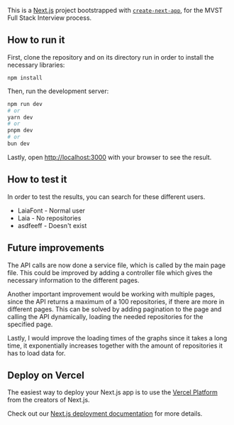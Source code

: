 This is a [Next.js](https://nextjs.org/) project bootstrapped with [`create-next-app`](https://github.com/vercel/next.js/tree/canary/packages/create-next-app), for the MVST Full Stack Interview process.

## How to run it
First, clone the repository and on its directory run in order to install the necessary libraries:
```
npm install
```

Then, run the development server:

```bash
npm run dev
# or
yarn dev
# or
pnpm dev
# or
bun dev
```

Lastly, open [http://localhost:3000](http://localhost:3000) with your browser to see the result.

## How to test it
In order to test the results, you can search for these different users.
* LaiaFont - Normal user
* Laia - No repositories
* asdfeeff - Doesn't exist

## Future improvements
The API calls are now done a service file, which is called by the main page file. This could be improved by adding a controller file which gives the necessary information to the different pages.

Another important improvement would be working with multiple pages, since the API returns a maximum of a 100 repositories, if there are more in different pages. This can be solved by adding pagination to the page and calling the API dynamically, loading the needed repositories for the specified page.

Lastly, I would improve the loading times of the graphs since it takes a long time, it exponentially increases together with the amount of repositories it has to load data for.

## Deploy on Vercel

The easiest way to deploy your Next.js app is to use the [Vercel Platform](https://vercel.com/new?utm_medium=default-template&filter=next.js&utm_source=create-next-app&utm_campaign=create-next-app-readme) from the creators of Next.js.

Check out our [Next.js deployment documentation](https://nextjs.org/docs/deployment) for more details.

